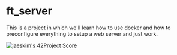 # ft_server

This is a project in which we'll learn how to use docker and how to preconfigure everything to setup a web server and just work.

[![jaeskim's 42Project Score](https://badge42.herokuapp.com/api/project/jserrano/ft_server)](https://github.com/JaeSeoKim/badge42)
